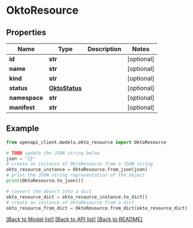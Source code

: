 # OktoResource


## Properties

Name | Type | Description | Notes
------------ | ------------- | ------------- | -------------
**id** | **str** |  | [optional] 
**name** | **str** |  | [optional] 
**kind** | **str** |  | [optional] 
**status** | [**OktoStatus**](OktoStatus.md) |  | [optional] 
**namespace** | **str** |  | [optional] 
**manifest** | **str** |  | [optional] 

## Example

```python
from openapi_client.models.okto_resource import OktoResource

# TODO update the JSON string below
json = "{}"
# create an instance of OktoResource from a JSON string
okto_resource_instance = OktoResource.from_json(json)
# print the JSON string representation of the object
print(OktoResource.to_json())

# convert the object into a dict
okto_resource_dict = okto_resource_instance.to_dict()
# create an instance of OktoResource from a dict
okto_resource_from_dict = OktoResource.from_dict(okto_resource_dict)
```
[[Back to Model list]](../README.md#documentation-for-models) [[Back to API list]](../README.md#documentation-for-api-endpoints) [[Back to README]](../README.md)



